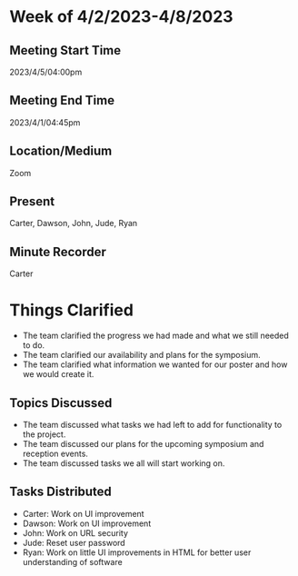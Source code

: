 # Week of 4/2/2023-4/8/2023

## Meeting Start Time
2023/4/5/04:00pm

## Meeting End Time
2023/4/1/04:45pm

## Location/Medium
Zoom

## Present
Carter, Dawson, John, Jude, Ryan

## Minute Recorder
Carter

# Things Clarified
- The team clarified the progress we had made and what we still needed to do.
- The team clarified our availability and plans for the symposium.
- The team clarified what information we wanted for our poster and how we would create it.

## Topics Discussed
- The team discussed what tasks we had left to add for functionality to the project.
- The team discussed our plans for the upcoming symposium and reception events.
- The team discussed tasks we all will start working on.

## Tasks Distributed
- Carter: Work on UI improvement
- Dawson: Work on UI improvement
- John: Work on URL security
- Jude: Reset user password
- Ryan: Work on little UI improvements in HTML for better user understanding of software
